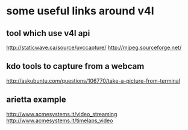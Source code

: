 some useful links around v4l
============================


tool which use v4l api
----------------------

http://staticwave.ca/source/uvccapture/
http://mjpeg.sourceforge.net/


kdo tools to capture from a webcam
----------------------------------

http://askubuntu.com/questions/106770/take-a-picture-from-terminal


arietta example
---------------

http://www.acmesystems.it/video_streaming
http://www.acmesystems.it/timelaps_video
